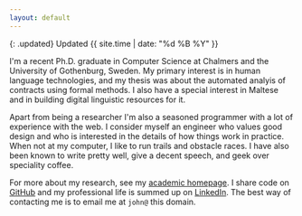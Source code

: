 ```yaml
---
layout: default
---
```


{: .updated}
Updated {{ site.time | date: "%d %B %Y" }}

I'm a recent Ph.D. graduate in Computer Science at Chalmers and the University of Gothenburg, Sweden.
My primary interest is in human language technologies, and my thesis was about the automated analyis of contracts using formal methods.
I also have a special interest in Maltese and in building digital linguistic resources for it.

Apart from being a researcher I'm also a seasoned programmer with a lot of experience with the web.
I consider myself an engineer who values good design and who is interested in the details of how things work in practice.
When not at my computer, I like to run trails and obstacle races.
I have also been known to write pretty well, give a decent speech, and geek over speciality coffee.

For more about my research, see my [academic homepage](academic/).
I share code on [GitHub](https://github.com/johnjcamilleri)
and my professional life is summed up on [LinkedIn](https://www.linkedin.com/in/johnjcamilleri/).
The best way of contacting me is to email me at `john@` this domain.

